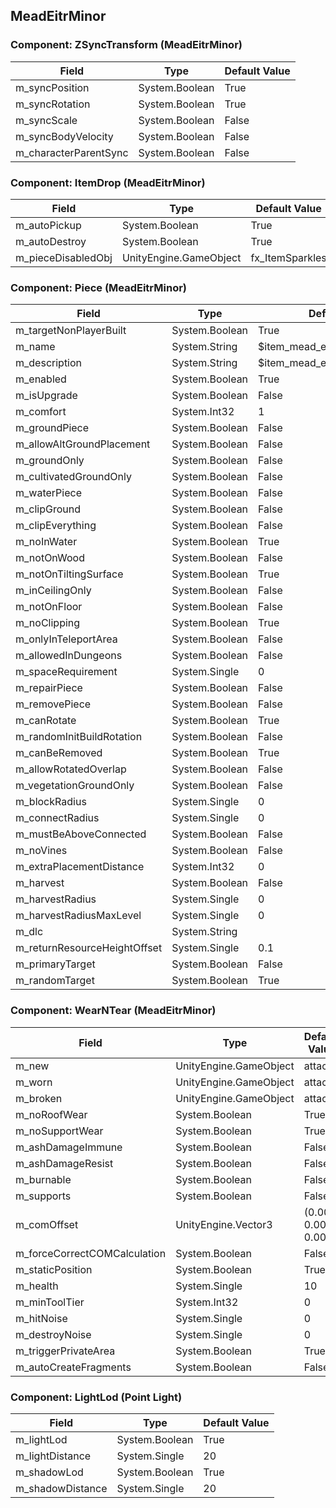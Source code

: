 ## MeadEitrMinor

### Component: ZSyncTransform (MeadEitrMinor)

|Field|Type|Default Value|
|---|---|---|
|m_syncPosition|System.Boolean|True|
|m_syncRotation|System.Boolean|True|
|m_syncScale|System.Boolean|False|
|m_syncBodyVelocity|System.Boolean|False|
|m_characterParentSync|System.Boolean|False|

### Component: ItemDrop (MeadEitrMinor)

|Field|Type|Default Value|
|---|---|---|
|m_autoPickup|System.Boolean|True|
|m_autoDestroy|System.Boolean|True|
|m_pieceDisabledObj|UnityEngine.GameObject|fx_ItemSparkles|

### Component: Piece (MeadEitrMinor)

|Field|Type|Default Value|
|---|---|---|
|m_targetNonPlayerBuilt|System.Boolean|True|
|m_name|System.String|$item_mead_eitr_minor|
|m_description|System.String|$item_mead_eitr_minor_description|
|m_enabled|System.Boolean|True|
|m_isUpgrade|System.Boolean|False|
|m_comfort|System.Int32|1|
|m_groundPiece|System.Boolean|False|
|m_allowAltGroundPlacement|System.Boolean|False|
|m_groundOnly|System.Boolean|False|
|m_cultivatedGroundOnly|System.Boolean|False|
|m_waterPiece|System.Boolean|False|
|m_clipGround|System.Boolean|False|
|m_clipEverything|System.Boolean|False|
|m_noInWater|System.Boolean|True|
|m_notOnWood|System.Boolean|False|
|m_notOnTiltingSurface|System.Boolean|True|
|m_inCeilingOnly|System.Boolean|False|
|m_notOnFloor|System.Boolean|False|
|m_noClipping|System.Boolean|True|
|m_onlyInTeleportArea|System.Boolean|False|
|m_allowedInDungeons|System.Boolean|False|
|m_spaceRequirement|System.Single|0|
|m_repairPiece|System.Boolean|False|
|m_removePiece|System.Boolean|False|
|m_canRotate|System.Boolean|True|
|m_randomInitBuildRotation|System.Boolean|False|
|m_canBeRemoved|System.Boolean|True|
|m_allowRotatedOverlap|System.Boolean|False|
|m_vegetationGroundOnly|System.Boolean|False|
|m_blockRadius|System.Single|0|
|m_connectRadius|System.Single|0|
|m_mustBeAboveConnected|System.Boolean|False|
|m_noVines|System.Boolean|False|
|m_extraPlacementDistance|System.Int32|0|
|m_harvest|System.Boolean|False|
|m_harvestRadius|System.Single|0|
|m_harvestRadiusMaxLevel|System.Single|0|
|m_dlc|System.String||
|m_returnResourceHeightOffset|System.Single|0.1|
|m_primaryTarget|System.Boolean|False|
|m_randomTarget|System.Boolean|True|

### Component: WearNTear (MeadEitrMinor)

|Field|Type|Default Value|
|---|---|---|
|m_new|UnityEngine.GameObject|attach|
|m_worn|UnityEngine.GameObject|attach|
|m_broken|UnityEngine.GameObject|attach|
|m_noRoofWear|System.Boolean|True|
|m_noSupportWear|System.Boolean|True|
|m_ashDamageImmune|System.Boolean|False|
|m_ashDamageResist|System.Boolean|False|
|m_burnable|System.Boolean|False|
|m_supports|System.Boolean|False|
|m_comOffset|UnityEngine.Vector3|(0.00, 0.00, 0.00)|
|m_forceCorrectCOMCalculation|System.Boolean|False|
|m_staticPosition|System.Boolean|True|
|m_health|System.Single|10|
|m_minToolTier|System.Int32|0|
|m_hitNoise|System.Single|0|
|m_destroyNoise|System.Single|0|
|m_triggerPrivateArea|System.Boolean|True|
|m_autoCreateFragments|System.Boolean|False|

### Component: LightLod (Point Light)

|Field|Type|Default Value|
|---|---|---|
|m_lightLod|System.Boolean|True|
|m_lightDistance|System.Single|20|
|m_shadowLod|System.Boolean|True|
|m_shadowDistance|System.Single|20|

